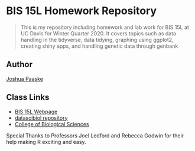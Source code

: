 # BIS 15L Homework Repository  

> This is my repository including homework and lab work for BIS 15L at UC Davis for Winter Quarter 2020. It covers topics such as data handling in the tidyverse, data tidying, graphing using ggplot2, creating shiny apps, and handling genetic data through genbank 

## Author

[Joshua Paaske](mailto:jjpaaske@ucdavis.edu)  

## Class Links

* [BIS 15L Webpage](https://jmledford3115.github.io/datascibiol/)
* [datascibiol repository](https://github.com/jmledford3115/datascibiol)
* [College of Biological Sciences](https://biology.ucdavis.edu/)

Special Thanks to Professors Joel Ledford and Rebecca Godwin for their help making R exciting and easy.
